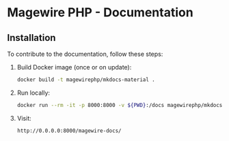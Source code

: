 # Magewire PHP - Documentation

## Installation

To contribute to the documentation, follow these steps:

1. Build Docker image (once or on update):
   ```sh
   docker build -t magewirephp/mkdocs-material .
   ```
   
2. Run locally:
   ```sh
   docker run --rm -it -p 8000:8000 -v ${PWD}:/docs magewirephp/mkdocs-material
   ```
   
3. Visit:
   ```sh
   http://0.0.0.0:8000/magewire-docs/
   ```

